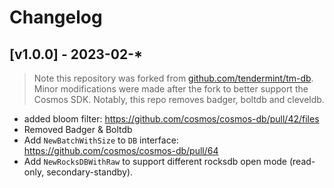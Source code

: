 # Changelog

## [v1.0.0] - 2023-02-*

> Note this repository was forked from [github.com/tendermint/tm-db](https://github.com/tendermint/tm-db). Minor modifications were made after the fork to better support the Cosmos SDK. Notably, this repo removes badger, boltdb and cleveldb.

- added bloom filter:  <https://github.com/cosmos/cosmos-db/pull/42/files>
- Removed Badger & Boltdb
- Add `NewBatchWithSize` to `DB` interface: <https://github.com/cosmos/cosmos-db/pull/64>
- Add `NewRocksDBWithRaw` to support different rocksdb open mode (read-only, secondary-standby).
